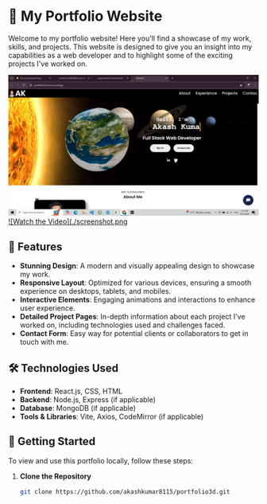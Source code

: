 
# 🚀 My Portfolio Website

Welcome to my portfolio website! Here you'll find a showcase of my work, skills, and projects. This website is designed to give you an insight into my capabilities as a web developer and to highlight some of the exciting projects I've worked on.

![Portfolio Screenshot](./screenshot.png)
[![Watch the Video](./screenshot.png](./show_this_pro_Video.mp4)

## 📌 Features

- **Stunning Design**: A modern and visually appealing design to showcase my work.
- **Responsive Layout**: Optimized for various devices, ensuring a smooth experience on desktops, tablets, and mobiles.
- **Interactive Elements**: Engaging animations and interactions to enhance user experience.
- **Detailed Project Pages**: In-depth information about each project I've worked on, including technologies used and challenges faced.
- **Contact Form**: Easy way for potential clients or collaborators to get in touch with me.

## 🛠 Technologies Used

- **Frontend**: React.js, CSS, HTML
- **Backend**: Node.js, Express (if applicable)
- **Database**: MongoDB (if applicable)
- **Tools & Libraries**: Vite, Axios, CodeMirror (if applicable)

## 📁 Getting Started

To view and use this portfolio locally, follow these steps:

1. **Clone the Repository**
   ```bash
   git clone https://github.com/akashkumar8115/portfolio3d.git

